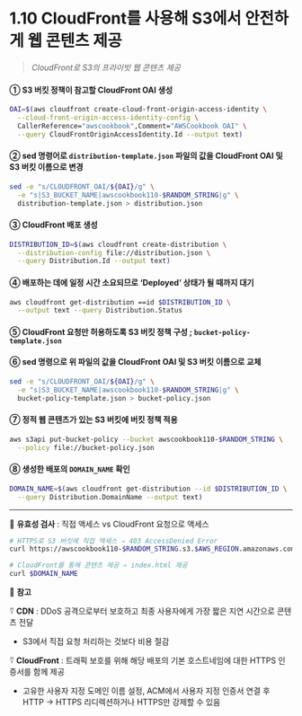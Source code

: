 # 1.10 CloudFront를 사용해 S3에서 안전하게 웹 콘텐츠 제공

> _CloudFront로 S3의 프라이빗 웹 콘텐츠 제공_

#### ① S3 버킷 정책이 참고할 CloudFront OAI 생성

```bash
OAI=$(aws cloudfront create-cloud-front-origin-access-identity \
  --cloud-front-origin-access-identity-config \
  CallerReference="awscookbook",Comment="AWSCookbook OAI" \
  --query CloudFrontOriginAccessIdentity.Id --output text)
```

#### ② sed 명령어로 `distribution-template.json` 파일의 값을 CloudFront OAI 및 S3 버킷 이름으로 변경

```bash
sed -e "s/CLOUDFRONT_OAI/${OAI}/g" \
  -e "s|S3_BUCKET_NAME|awscookbook110-$RANDOM_STRING|g" \
  distribution-template.json > distribution.json
```

#### ③ CloudFront 배포 생성

```bash
DISTRIBUTION_ID=$(aws cloudfront create-distribution \
  --distribution-config file://distribution.json \
  --query Distribution.Id --output text)
```

#### ④ 배포하는 데에 일정 시간 소요되므로 ‘Deployed’ 상태가 될 때까지 대기

```bash
aws cloudfront get-distribution ==id $DISTRIBUTION_ID \
  --output text --query Distribution.Status
```

#### ⑤ CloudFront 요청만 허용하도록 S3 버킷 정책 구성 ; `bucket-policy-template.json`

#### ⑥ sed 명령으로 위 파일의 값을 CloudFront OAI 및 S3 버킷 이름으로 교체

```bash
sed -e "s/CLOUDFRONT_OAI/${OAI}/g" \
  -e "s|S3_BUCKET_NAME|awscookbook110-$RANDOM_STRING|g" \
  bucket-policy-template.json > bucket-policy.json
```

#### ⑦ 정적 웹 콘텐츠가 있는 S3 버킷에 버킷 정책 적용

```bash
aws s3api put-bucket-policy --bucket awscookbook110-$RANDOM_STRING \
  --policy file://bucket-policy.json
```

#### ⑧ 생성한 배포의 `DOMAIN_NAME` 확인

```bash
DOMAIN_NAME=$(aws cloudfront get-distribution --id $DISTRIBUTION_ID \
  --query Distribution.DomainName --output text)
```

---

🥕 **유효성 검사** : 직접 액세스 vs CloudFront 요청으로 액세스

```bash
# HTTPS로 S3 버킷에 직접 액세스 ⇒ 403 AccessDenied Error
curl https://awscookbook110-$RANDOM_STRING.s3.$AWS_REGION.amazonaws.com/index.html

# CloudFront를 통해 콘텐츠 제공 ⇒ index.html 제공
curl $DOMAIN_NAME

```

🥕 **참고**

⍢ **CDN** : DDoS 공격으로부터 보호하고 최종 사용자에게 가장 짧은 지연 시간으로 콘텐츠 전달

- S3에서 직접 요청 처리하는 것보다 비용 절감

⍢ **CloudFront** : 트래픽 보호를 위해 해당 배포의 기본 호스트네임에 대한 HTTPS 인증서를 함께 제공

- 고유한 사용자 지정 도메인 이름 설정, ACM에서 사용자 지정 인증서 연결 후 HTTP → HTTPS 리디렉션하거나 HTTPS만 강제할 수 있음
